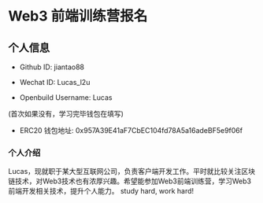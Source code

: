 # Web3 前端训练营报名

## 个人信息

* Github ID: jiantao88

* Wechat ID: Lucas_l2u

* Openbuild Username: Lucas

(首次如果没有，学习完毕钱包在填写)

* ERC20 钱包地址: 0x957A39E41aF7CbEC104fd78A5a16adeBF5e9f06f

### 个人介绍

Lucas，现就职于某大型互联网公司，负责客户端开发工作。平时就比较关注区块链技术，对Web3技术也有浓厚兴趣。希望能参加Web3前端训练营，学习Web3前端开发相关技术，提升个人能力。
study hard, work hard!

